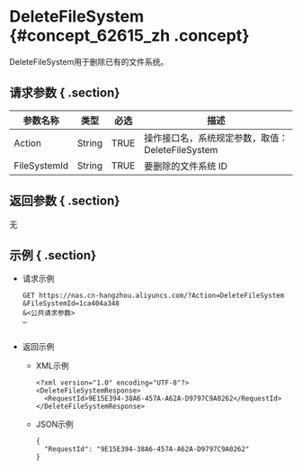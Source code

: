 # DeleteFileSystem {#concept_62615_zh .concept}

DeleteFileSystem用于删除已有的文件系统。

## 请求参数 { .section}

|参数名称|类型|必选|描述|
|----|--|--|--|
|Action|String|TRUE|操作接口名，系统规定参数，取值：DeleteFileSystem|
|FileSystemId|String|TRUE|要删除的文件系统 ID|

## 返回参数 { .section}

无

## 示例 { .section}

-   请求示例

    ```language-shell
    GET https://nas.cn-hangzhou.aliyuncs.com/?Action=DeleteFileSystem
    &FileSystemId=1ca404a348
    &<公共请求参数>
    …
    
    
    ```

-   返回示例
    -   XML示例

        ```language-xml
        <?xml version="1.0" encoding="UTF-8"?>
        <DeleteFileSystemResponse>
          <RequestId>9E15E394-38A6-457A-A62A-D9797C9A0262</RequestId>
        </DeleteFileSystemResponse>
        
        ```

    -   JSON示例

        ```language-json
        {
          "RequestId": "9E15E394-38A6-457A-A62A-D9797C9A0262"
        }
        
        ```



